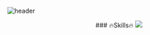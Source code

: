 <!--
**SuMmmn/SuMmmn** is a ✨ _special_ ✨ repository because its `README.md` (this file) appears on your GitHub profile.

Here are some ideas to get you started:

- 🔭 I’m currently working on ...
- 🌱 I’m currently learning ...
- 👯 I’m looking to collaborate on ...
- 🤔 I’m looking for help with ...
- 💬 Ask me about ...
- 📫 How to reach me: ...
- 😄 Pronouns: ...
- ⚡ Fun fact: ...
-->

![header](https://capsule-render.vercel.app/api?type=soft&color=auto&height=150&animation=twinkling&section=header&text=Sumin's%20GitHub&fontSize=50)
<div align=center>
### 🔥Skills🔥
<img src="https://img.shields.io/badge/html-red?style=flat-square&logo=HTML5&logoColor=white"/>
</div>
